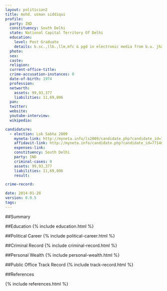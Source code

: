 ```yaml
---
layout: politician2
title: mohd. usman siddiqui
profile: 
  party: IND
  constituency: South Delhi
  state: National Capital Territory Of Delhi
  education: 
    level: Post Graduate
    details: b.sc.,llb.,llm,mfc & pgd in electronic media from b.u. jhansi in 2007
  photo: 
  sex: 
  caste: 
  religion: 
  current-office-title: 
  crime-accusation-instances: 0
  date-of-birth: 1974
  profession: 
  networth: 
    assets: 99,93,377
    liabilities: 11,69,896
  pan: 
  twitter: 
  website: 
  youtube-interview: 
  wikipedia: 

candidature: 
  - election: Lok Sabha 2009
    myneta-link: http://myneta.info/ls2009/candidate.php?candidate_id=7714
    affidavit-link: http://myneta.info/candidate.php?candidate_id=7714&scan=original
    expenses-link: 
    constituency: South Delhi 
    party: IND
    criminal-cases: 0
    assets: 99,93,377
    liabilities: 11,69,896
    result:  

crime-record: 

date: 2014-01-28
version: 0.0.5
tags: 
---
```

##Summary


##Education
{% include education.html %}


##Political Career
{% include political-career.html %}


##Criminal Record
{% include criminal-record.html %}


##Personal Wealth
{% include personal-wealth.html %}


##Public Office Track Record
{% include track-record.html %}


##References


{% include references.html %}